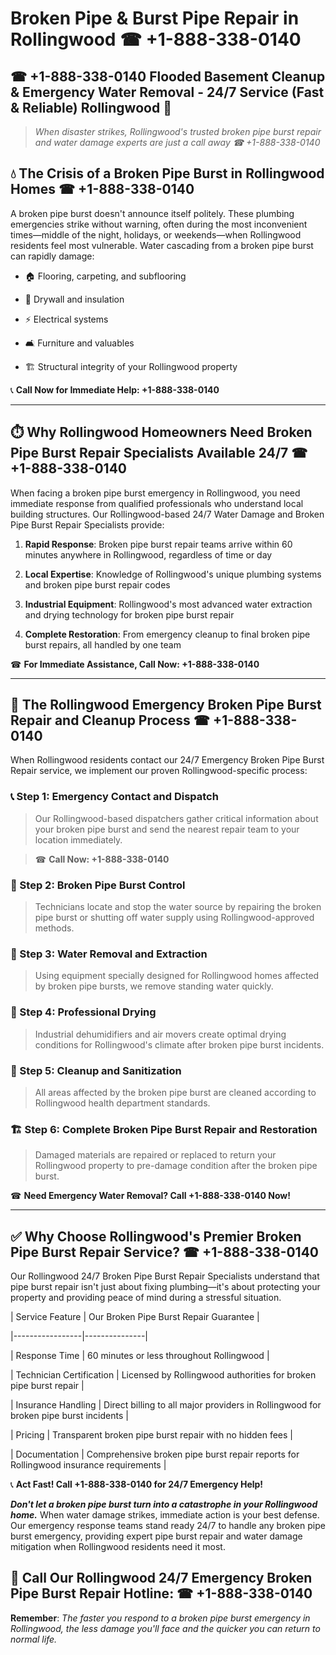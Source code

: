 # Broken Pipe & Burst Pipe Repair in Rollingwood ☎ +1-888-338-0140  
## ☎ +1-888-338-0140 Flooded Basement Cleanup & Emergency Water Removal - 24/7 Service (Fast & Reliable) Rollingwood 🚨  

> *When disaster strikes, Rollingwood's trusted broken pipe burst repair and water damage experts are just a call away ☎ +1-888-338-0140*  

## 💧 The Crisis of a Broken Pipe Burst in Rollingwood Homes ☎ +1-888-338-0140  

A broken pipe burst doesn't announce itself politely. These plumbing emergencies strike without warning, often during the most inconvenient times—middle of the night, holidays, or weekends—when Rollingwood residents feel most vulnerable. Water cascading from a broken pipe burst can rapidly damage:  

* 🏠 Flooring, carpeting, and subflooring  
* 🧱 Drywall and insulation  
* ⚡ Electrical systems  
* 🛋️ Furniture and valuables  
* 🏗️ Structural integrity of your Rollingwood property  

📞 **Call Now for Immediate Help: +1-888-338-0140**  

---  

## ⏱️ Why Rollingwood Homeowners Need Broken Pipe Burst Repair Specialists Available 24/7 ☎ +1-888-338-0140  

When facing a broken pipe burst emergency in Rollingwood, you need immediate response from qualified professionals who understand local building structures. Our Rollingwood-based 24/7 Water Damage and Broken Pipe Burst Repair Specialists provide:  

1. **Rapid Response**: Broken pipe burst repair teams arrive within 60 minutes anywhere in Rollingwood, regardless of time or day  
2. **Local Expertise**: Knowledge of Rollingwood's unique plumbing systems and broken pipe burst repair codes  
3. **Industrial Equipment**: Rollingwood's most advanced water extraction and drying technology for broken pipe burst repair  
4. **Complete Restoration**: From emergency cleanup to final broken pipe burst repairs, all handled by one team  

☎ **For Immediate Assistance, Call Now: +1-888-338-0140**  

---  

## 🔧 The Rollingwood Emergency Broken Pipe Burst Repair and Cleanup Process ☎ +1-888-338-0140  

When Rollingwood residents contact our 24/7 Emergency Broken Pipe Burst Repair service, we implement our proven Rollingwood-specific process:  

### 📞 Step 1: Emergency Contact and Dispatch  
> Our Rollingwood-based dispatchers gather critical information about your broken pipe burst and send the nearest repair team to your location immediately.  
> ☎ **Call Now: +1-888-338-0140**  

### 🚿 Step 2: Broken Pipe Burst Control  
> Technicians locate and stop the water source by repairing the broken pipe burst or shutting off water supply using Rollingwood-approved methods.  

### 🌊 Step 3: Water Removal and Extraction  
> Using equipment specially designed for Rollingwood homes affected by broken pipe bursts, we remove standing water quickly.  

### 💨 Step 4: Professional Drying  
> Industrial dehumidifiers and air movers create optimal drying conditions for Rollingwood's climate after broken pipe burst incidents.  

### 🧼 Step 5: Cleanup and Sanitization  
> All areas affected by the broken pipe burst are cleaned according to Rollingwood health department standards.  

### 🏗️ Step 6: Complete Broken Pipe Burst Repair and Restoration  
> Damaged materials are repaired or replaced to return your Rollingwood property to pre-damage condition after the broken pipe burst.  

☎ **Need Emergency Water Removal? Call +1-888-338-0140 Now!**  

---  

## ✅ Why Choose Rollingwood's Premier Broken Pipe Burst Repair Service? ☎ +1-888-338-0140  

Our Rollingwood 24/7 Broken Pipe Burst Repair Specialists understand that pipe burst repair isn't just about fixing plumbing—it's about protecting your property and providing peace of mind during a stressful situation.  

| Service Feature | Our Broken Pipe Burst Repair Guarantee |  
|-----------------|---------------|  
| Response Time | 60 minutes or less throughout Rollingwood |  
| Technician Certification | Licensed by Rollingwood authorities for broken pipe burst repair |  
| Insurance Handling | Direct billing to all major providers in Rollingwood for broken pipe burst incidents |  
| Pricing | Transparent broken pipe burst repair with no hidden fees |  
| Documentation | Comprehensive broken pipe burst repair reports for Rollingwood insurance requirements |  

📞 **Act Fast! Call +1-888-338-0140 for 24/7 Emergency Help!**  

***Don't let a broken pipe burst turn into a catastrophe in your Rollingwood home.*** When water damage strikes, immediate action is your best defense. Our emergency response teams stand ready 24/7 to handle any broken pipe burst emergency, providing expert pipe burst repair and water damage mitigation when Rollingwood residents need it most.  

## 📱 Call Our Rollingwood 24/7 Emergency Broken Pipe Burst Repair Hotline: ☎ +1-888-338-0140  

**Remember**: *The faster you respond to a broken pipe burst emergency in Rollingwood, the less damage you'll face and the quicker you can return to normal life.*